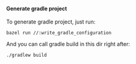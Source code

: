 #### Generate gradle project

To generate gradle project, just run:

    bazel run //:write_gradle_configuration

And you can call gradle build in this dir right after:

    ./gradlew build
